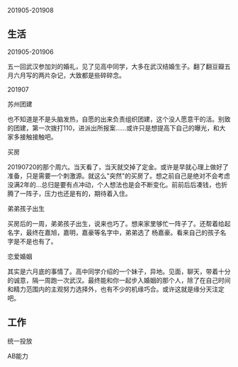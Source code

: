 201905-201908

## 生活

201905-201906

五一回武汉参加刘的婚礼，见了见高中同学，大多在武汉结婚生子。翻了翻豆瓣五月六月写的两片杂记，大致都是些碎碎念。



201907 

苏州团建

也不知道是不是头脑发热，自愿的出来负责组织团建，这个没人愿意干的活。别致的团建，第一次拨打110，进派出所报案……或许只是想提高下自己的曝光，和大家多接触接触吧。



买房

20190720的那个周六。当天看了，当天就交掉了定金。或许是早就心理上做好了准备，只是需要一个刺激源。就这么"突然"的买房了。想之前自己是绝对不会考虑没满2年的…总归是要有点冲动，个人想法也是会不断变化。前前后后凑钱，也折腾了一阵子，压力也还是有的，期待着入住。



弟弟孩子出生

买房后的一周，弟弟孩子出生，说来也巧了。想来家里够忙一阵子了。还帮着给起名字，最终在嘉旭，嘉明，嘉豪等名字中，弟弟选了 杨嘉豪。看来自己的孩子名字是不是也有了。



恋爱婚姻

其实是六月底的事情了。高中同学介绍的一个妹子，异地。见面，聊天，带着十分的诚意，隔一周跑一次武汉。最终能和你一起步入婚姻的那个人，除了在自己时间和精力范围内的主观努力选择外，也有不少的机缘巧合。或许这就是缘分天注定吧。



## 工作

统一投放

AB能力

